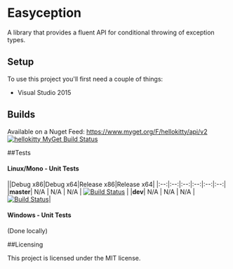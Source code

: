 # Easyception

A library that provides a fluent API for conditional throwing of exception types.

## Setup

To use this project you'll first need a couple of things:
  - Visual Studio 2015

## Builds

Available on a Nuget Feed: https://www.myget.org/F/hellokitty/api/v2 [![hellokitty MyGet Build Status](https://www.myget.org/BuildSource/Badge/hellokitty?identifier=a8048ae0-adcd-4997-8862-c3f5fc6adf34)](https://www.myget.org/feed/Packages/hellokitty)

##Tests

#### Linux/Mono - Unit Tests
||Debug x86|Debug x64|Release x86|Release x64|
|:--:|:--:|:--:|:--:|:--:|:--:|
|**master**| N/A | N/A | N/A | [![Build Status](https://travis-ci.org/HelloKitty/Easyception.svg?branch=master)](https://travis-ci.org/HelloKitty/Easyception) |
|**dev**| N/A | N/A | N/A | [![Build Status](https://travis-ci.org/HelloKitty/Easyception.svg?branch=dev)](https://travis-ci.org/HelloKitty/Easyception)|

#### Windows - Unit Tests

(Done locally)

##Licensing

This project is licensed under the MIT license.

